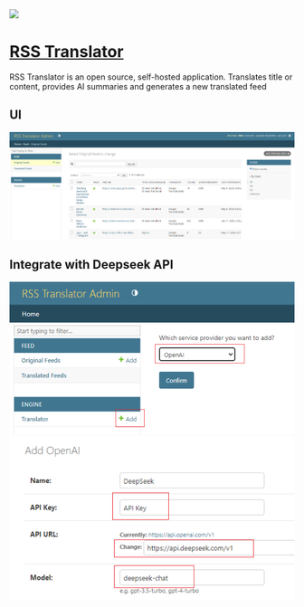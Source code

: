 <img src="https://raw.githubusercontent.com/rss-translator/RSS-Translator/main/core/static/favicon.ico" width="64" height="auto" /> 

# [RSS Translator](https://rsstranslator.com/en/)

RSS Translator is an open source, self-hosted application. Translates title or content, provides AI summaries and generates a new translated feed

## UI

![UI](assets/ui.png)


## Integrate with Deepseek API

![add_translator](assets/add_translator.png)
![add_openai](assets/add_openai.png)
